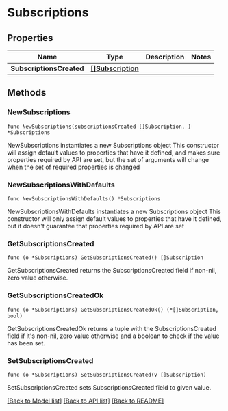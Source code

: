 # Subscriptions

## Properties

Name | Type | Description | Notes
------------ | ------------- | ------------- | -------------
**SubscriptionsCreated** | [**[]Subscription**](Subscription.md) |  | 

## Methods

### NewSubscriptions

`func NewSubscriptions(subscriptionsCreated []Subscription, ) *Subscriptions`

NewSubscriptions instantiates a new Subscriptions object
This constructor will assign default values to properties that have it defined,
and makes sure properties required by API are set, but the set of arguments
will change when the set of required properties is changed

### NewSubscriptionsWithDefaults

`func NewSubscriptionsWithDefaults() *Subscriptions`

NewSubscriptionsWithDefaults instantiates a new Subscriptions object
This constructor will only assign default values to properties that have it defined,
but it doesn't guarantee that properties required by API are set

### GetSubscriptionsCreated

`func (o *Subscriptions) GetSubscriptionsCreated() []Subscription`

GetSubscriptionsCreated returns the SubscriptionsCreated field if non-nil, zero value otherwise.

### GetSubscriptionsCreatedOk

`func (o *Subscriptions) GetSubscriptionsCreatedOk() (*[]Subscription, bool)`

GetSubscriptionsCreatedOk returns a tuple with the SubscriptionsCreated field if it's non-nil, zero value otherwise
and a boolean to check if the value has been set.

### SetSubscriptionsCreated

`func (o *Subscriptions) SetSubscriptionsCreated(v []Subscription)`

SetSubscriptionsCreated sets SubscriptionsCreated field to given value.



[[Back to Model list]](../README.md#documentation-for-models) [[Back to API list]](../README.md#documentation-for-api-endpoints) [[Back to README]](../README.md)


